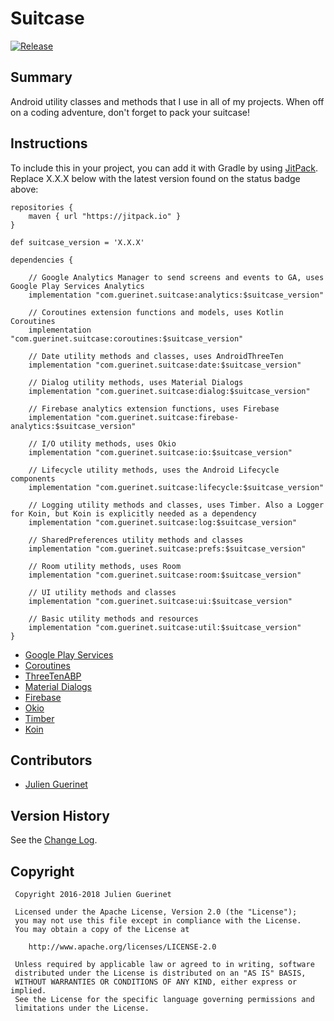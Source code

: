 # Suitcase
[![Release](https://jitpack.io/v/com.guerinet/suitcase.svg)](https://jitpack.io/#com.guerinet/suitcase)

## Summary
Android utility classes and methods that I use in all of my projects. When off on a coding adventure, don't forget to pack your suitcase!

## Instructions
To include this in your project, you can add it with Gradle by using [JitPack](https://jitpack.io). Replace X.X.X below with the latest version found on the status badge above:

    repositories {
        maven { url "https://jitpack.io" }
    }

    def suitcase_version = 'X.X.X'

	dependencies {

        // Google Analytics Manager to send screens and events to GA, uses Google Play Services Analytics
        implementation "com.guerinet.suitcase:analytics:$suitcase_version"

        // Coroutines extension functions and models, uses Kotlin Coroutines
        implementation "com.guerinet.suitcase:coroutines:$suitcase_version"

	    // Date utility methods and classes, uses AndroidThreeTen
	    implementation "com.guerinet.suitcase:date:$suitcase_version"

        // Dialog utility methods, uses Material Dialogs
        implementation "com.guerinet.suitcase:dialog:$suitcase_version"

        // Firebase analytics extension functions, uses Firebase
        implementation "com.guerinet.suitcase:firebase-analytics:$suitcase_version"

        // I/O utility methods, uses Okio
        implementation "com.guerinet.suitcase:io:$suitcase_version"

        // Lifecycle utility methods, uses the Android Lifecycle components
        implementation "com.guerinet.suitcase:lifecycle:$suitcase_version"

        // Logging utility methods and classes, uses Timber. Also a Logger for Koin, but Koin is explicitly needed as a dependency
        implementation "com.guerinet.suitcase:log:$suitcase_version"

        // SharedPreferences utility methods and classes
        implementation "com.guerinet.suitcase:prefs:$suitcase_version"

        // Room utility methods, uses Room
        implementation "com.guerinet.suitcase:room:$suitcase_version"

        // UI utility methods and classes
        implementation "com.guerinet.suitcase:ui:$suitcase_version"

        // Basic utility methods and resources
        implementation "com.guerinet.suitcase:util:$suitcase_version"
	}

* [Google Play Services](https://developers.google.com/android/guides/overview)
* [Coroutines](https://github.com/Kotlin/kotlinx.coroutines)
* [ThreeTenABP](https://github.com/JakeWharton/ThreeTenABP)
* [Material Dialogs](https://github.com/afollestad/material-dialogs)
* [Firebase](https://firebase.google.com/docs/analytics/)
* [Okio](https://github.com/square/okio)
* [Timber](https://github.com/JakeWharton/timber)
* [Koin](https://github.com/InsertKoinIO/koin)

## Contributors
* [Julien Guerinet](https://github.com/jguerinet)

## Version History
See the [Change Log](CHANGELOG.md).

## Copyright
	 Copyright 2016-2018 Julien Guerinet

	 Licensed under the Apache License, Version 2.0 (the "License");
	 you may not use this file except in compliance with the License.
	 You may obtain a copy of the License at

	    http://www.apache.org/licenses/LICENSE-2.0

	 Unless required by applicable law or agreed to in writing, software
	 distributed under the License is distributed on an "AS IS" BASIS,
	 WITHOUT WARRANTIES OR CONDITIONS OF ANY KIND, either express or implied.
	 See the License for the specific language governing permissions and
	 limitations under the License.
